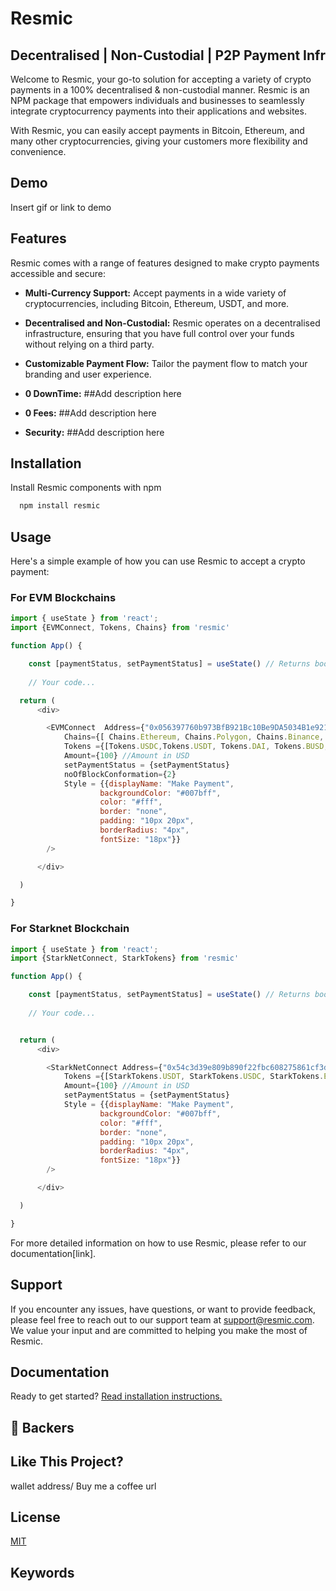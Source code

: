 
# Resmic

## Decentralised |  Non-Custodial | P2P Payment Infr

Welcome to Resmic, your go-to solution for accepting a variety of crypto payments in a 100% decentralised & non-custodial manner. Resmic is an NPM package that empowers individuals and businesses to seamlessly integrate cryptocurrency payments into their applications and websites. 

With Resmic, you can easily accept payments in Bitcoin, Ethereum, and many other cryptocurrencies, giving your customers more flexibility and convenience.

## Demo

Insert gif or link to demo


## Features
Resmic comes with a range of features designed to make crypto payments accessible and secure:

- **Multi-Currency Support:** Accept payments in a wide variety of cryptocurrencies, including Bitcoin, Ethereum, USDT, and more.

- **Decentralised and Non-Custodial:** Resmic operates on a decentralised infrastructure, ensuring that you have full control over your funds without relying on a third party.

- **Customizable Payment Flow:** Tailor the payment flow to match your branding and user experience.

- **0 DownTime:** ##Add description here

- **0 Fees:** ##Add description here

- **Security:** ##Add description here


 
## Installation

Install Resmic components with npm

```bash
  npm install resmic

```
    
## Usage
Here's a simple example of how you can use Resmic to accept a crypto payment:

### For EVM Blockchains
<!-- Add line break here -->

```javascript
import { useState } from 'react';
import {EVMConnect, Tokens, Chains} from 'resmic'

function App() {

	const [paymentStatus, setPaymentStatus] = useState() // Returns bool after the payment
	
	// Your code...

  return (
	  <div>

		<EVMConnect  Address={"0x056397760b973BfB921Bc10Be9DA5034B1e921d7"} //Wallet address where will get received
        	Chains={[ Chains.Ethereum, Chains.Polygon, Chains.Binance, Chains.Goerli]} //Blockchians
        	Tokens ={[Tokens.USDC,Tokens.USDT, Tokens.DAI, Tokens.BUSD, Tokens.MATIC, Tokens.ETH , Tokens.GETH, Tokens.Bitcoin]} //Tokens
            Amount={100} //Amount in USD
            setPaymentStatus = {setPaymentStatus}
            noOfBlockConformation={2}
            Style = {{displayName: "Make Payment", 
                    backgroundColor: "#007bff",
                    color: "#fff",
                    border: "none",
                    padding: "10px 20px",
                    borderRadius: "4px",
                    fontSize: "18px"}}
        />

	  </div>

  )

}
```

### For Starknet Blockchain
<!-- Add line break here -->

```javascript
import { useState } from 'react';
import {StarkNetConnect, StarkTokens} from 'resmic'

function App() {

	const [paymentStatus, setPaymentStatus] = useState() // Returns bool after the payment
	
	// Your code...


  return (
	  <div>

		<StarkNetConnect Address={"0x54c3d39e809b890f22fbc608275861cf3db0582c8b433cf4c8b5702a46ec8a7"}// Wallet address where will get received
        	Tokens ={[StarkTokens.USDT, StarkTokens.USDC, StarkTokens.ETH, StarkTokens.Bitcoin]} //Tokens want to accept
            Amount={100} //Amount in USD
            setPaymentStatus = {setPaymentStatus} 
			Style = {{displayName: "Make Payment", 
                	backgroundColor: "#007bff",
                    color: "#fff",
                    border: "none",
                    padding: "10px 20px",
                    borderRadius: "4px",
                    fontSize: "18px"}}
        />

	  </div>

  )

}
```


For more detailed information on how to use Resmic, please refer to our documentation[link].
## Support

If you encounter any issues, have questions, or want to provide feedback, please feel free to reach out to our support team at support@resmic.com. We value your input and are committed to helping you make the most of Resmic.

## Documentation

Ready to get started? [Read installation instructions.](docs.resmic.com)


## 🏅 Backers

<!-- Imgs of starknet and upcomming -->
## Like This Project?

wallet address/ Buy me a coffee url
## License

[MIT](https://choosealicense.com/licenses/mit/)


## Keywords

